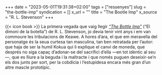 +++
date = "2023-05-01T19:31:38+02:00"
tags = ["ressenyes"]
slug = "the-bottle-imp"
syndication = []
x_url = ""
title = "The Bootle Imp"
x_source = "R. L. Stevenson"
+++

{{< icon book >}} La primera vegada que vaig llegir *[“The Bottle Imp”](https://en.wikipedia.org/wiki/The_Bottle_Imp)* (“El dimoni de la botella”) de R. L. Stevenson, jo devia tenir vint anys i em van commoure les tribulacions de Keawe. A hores d’ara, el que em meravella del personatge és la seua curtesa tan masculina, tan ben retratada per l’autor: que haja de ser la humil Kokua qui li explique el canvi de moneda, que després no siga capaç d’adonar-se del sacrifici d’ella —en tot idèntic al seu—, que es lliure a la beguda i la maltracte i que només puguen deseixir-se’n els dos junts per sort, per la cobdícia i l’estupidesa encara més gran d’un altre mascle prototípic.